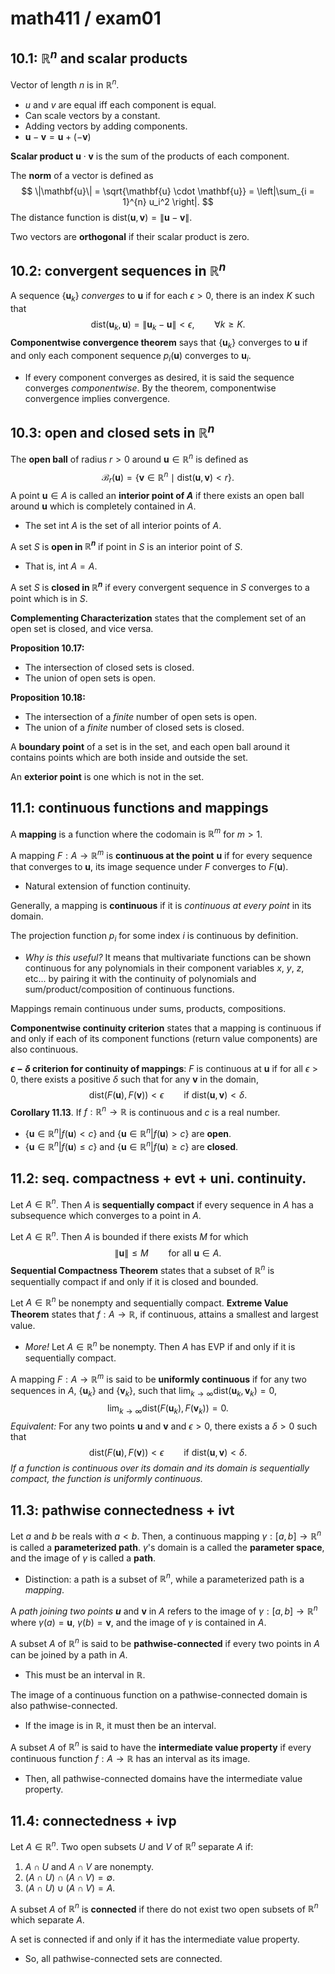 # math411 / exam01

## 10.1: $\mathbb{R}^n$ and scalar products

Vector of length $n$ is in $\mathbb{R}^n$. 

- $u$ and $v$ are equal iff each component is equal.
- Can scale vectors by a constant.
- Adding vectors by adding components.
- $\mathbf{u} - \mathbf{v} = \mathbf{u} + (-\mathbf{v})$

**Scalar product** $\mathbf{u} \cdot \mathbf{v}$ is the sum of the products of each component.

The **norm** of a vector is defined as
$$
\|\mathbf{u}\| = \sqrt{\mathbf{u} \cdot \mathbf{u}} = \left|\sum_{i = 1}^{n} u_i^2 \right|.
$$
The distance function is $\text{dist}(\mathbf{u}, \mathbf{v}) = \|\mathbf{u} - \mathbf{v}\|$.

Two vectors are **orthogonal** if their scalar product is zero.

## 10.2: convergent sequences in $\mathbb{R}^n$

A sequence $\{\mathbf{u}_k\}$ *converges* to $\mathbf{u}$ if for each $\epsilon > 0$, there is an index $K$ such that
$$
\text{dist}(\mathbf{u}_k, \mathbf{u}) = \|\mathbf{u}_k - \mathbf{u}\| < \epsilon, \qquad \forall k \geq K.
$$
**Componentwise convergence theorem** says that $\{\mathbf{u}_k\}$ converges to $\mathbf{u}$ if and only each component sequence $p_i(\mathbf{u})$ converges to $\mathbf{u}_i$.

- If every component converges as desired, it is said the sequence converges *componentwise*. By the theorem, componentwise convergence implies convergence.

## 10.3: open and closed sets in $\mathbb{R}^n$

The **open ball** of radius $r > 0$ around $\mathbf{u} \in \mathbb{R}^n$ is defined as
$$
\mathcal{B}_r(\mathbf{u}) = \{ \mathbf{v} \in \mathbb{R}^n \mid \text{dist}(\mathbf{u}, \mathbf{v}) < r \}.
$$
A point $\mathbf{u} \in A$ is called an **interior point of $A$** if there exists an open ball around $\mathbf{u}$ which is completely contained in $A$.

- The set $\text{int} \ A$ is the set of all interior points of $A$.

A set $S$ is **open in $\mathbb{R}^n$** if point in $S$ is an interior point of $S$.

- That is, $\text{int} \ A = A$.

A set $S$ is **closed in $\mathbb{R}^n$** if every convergent sequence in $S$ converges to a point which is in $S$.

**Complementing Characterization** states that the complement set of an open set is closed, and vice versa.

**Proposition 10.17:**

- The intersection of closed sets is closed.
- The union of open sets is open.

**Proposition 10.18:**

- The intersection of a *finite* number of open sets is open.
- The union of a *finite* number of closed sets is closed.

A **boundary point** of a set is in the set, and each open ball around it contains points which are both inside and outside the set.

An **exterior point** is one which is not in the set.

## 11.1: continuous functions and mappings

A **mapping** is a function where the codomain is $\mathbb{R}^m$ for $m > 1$.

A mapping $F: A \rightarrow \mathbb{R}^m$ is **continuous at the point** $\mathbf{u}$ if for every sequence that converges to $\mathbf{u}$, its image sequence under $F$ converges to $F(\mathbf{u})$.

- Natural extension of function continuity.

Generally, a mapping is **continuous** if it is *continuous at every point* in its domain.

The projection function $p_i$ for some index $i$ is continuous by definition.

- *Why is this useful?* It means that multivariate functions can be shown continuous for any polynomials in their component variables $x$, $y$, $z$, etc... by pairing it with the continuity of polynomials and sum/product/composition of continuous functions.

Mappings remain continuous under sums, products, compositions.

**Componentwise continuity criterion** states that a mapping is continuous if and only if each of its component functions (return value components) are also continuous.

**$\epsilon-\delta$ criterion for continuity of mappings**: $F$ is continuous at $\mathbf{u}$ if for all $\epsilon > 0$, there exists a positive $\delta$ such that for any $\mathbf{v}$ in the domain,
$$
\text{dist}(F(\mathbf{u}), F(\mathbf{v})) < \epsilon \qquad \text{if} \ \text{dist}(\mathbf{u}, \mathbf{v}) < \delta.
$$
**Corollary 11.13**. If $f: \mathbb{R}^n \rightarrow \mathbb{R}$ is continuous and $c$ is a real number. 

- $\{\mathbf{u} \in \mathbb{R}^n | f(\mathbf{u}) <c \}$ and $\{\mathbf{u} \in \mathbb{R}^n | f(\mathbf{u}) > c \}$ are **open**.
- $\{\mathbf{u} \in \mathbb{R}^n | f(\mathbf{u}) \leq c \}$ and $\{\mathbf{u} \in \mathbb{R}^n | f(\mathbf{u}) \geq c \}$ are **closed**.

## 11.2: seq. compactness + evt + uni. continuity.

Let $A \in \mathbb{R}^n$. Then $A$ is **sequentially compact** if every sequence in $A$ has a subsequence which converges to a point in $A$.

Let $A \in \mathbb{R}^n$. Then $A$ is bounded if there exists $M$ for which
$$
\|\mathbf{u}\| \leq M \qquad \text{for all } \mathbf{u} \in A.
$$
**Sequential Compactness Theorem** states that a subset of $\mathbb{R}^n$ is sequentially compact if and only if it is closed and bounded.

Let $A \in \mathbb{R}^n$ be nonempty and sequentially compact. **Extreme Value Theorem** states that $f: A \rightarrow \mathbb{R}$, if continuous, attains a smallest and largest value.

- *More!* Let $A \in \mathbb{R}^n$ be nonempty. Then $A$ has EVP if and only if it is sequentially compact.

A mapping $F: A \rightarrow \mathbb{R}^m$ is said to be **uniformly continuous** if for any two sequences in $A$, $\{\mathbf{u}_k\}$ and $\{\mathbf{v}_k\}$, such that $\lim_{k \rightarrow \infty} \text{dist}(\mathbf{u}_k, \mathbf{v}_k) = 0$,
$$
\lim_{k \rightarrow \infty} \text{dist}(F(\mathbf{u}_k), F(\mathbf{v}_k)) = 0.
$$
*Equivalent:* For any two points $\mathbf{u}$ and $\mathbf{v}$ and $\epsilon > 0$, there exists a $\delta > 0$ such that
$$
\text{dist}(F(\mathbf{u}), F(\mathbf{v})) < \epsilon \qquad \text{if} \ \text{dist}(\mathbf{u}, \mathbf{v}) < \delta.
$$
*If a function is continuous over its domain and its domain is sequentially compact, the function is uniformly continuous.*

## 11.3: pathwise connectedness + ivt

Let $a$ and $b$ be reals with $a < b$. Then, a continuous mapping $\gamma: [a, b] \rightarrow \mathbb{R}^n$ is called a **parameterized path**. $\gamma$'s domain is a called the **parameter space**, and the image of $\gamma$ is called a **path**.

- Distinction: a path is a subset of $\mathbb{R}^n$, while a parameterized path is a *mapping*.

A *path joining two points $\mathbf{u}$* and $\mathbf{v}$ in $A$ refers to the image of $\gamma: [a, b] \rightarrow \mathbb{R}^n$ where $\gamma(a) = \mathbf{u}$, $\gamma(b) = \mathbf{v}$, and the image of $\gamma$ is contained in $A$.

A subset $A$ of $\mathbb{R}^n$ is said to be **pathwise-connected** if every two points in $A$ can be joined by a path in $A$.

- This must be an interval in $\mathbb{R}$.

The image of a continuous function on a pathwise-connected domain is also pathwise-connected.

- If the image is in $\mathbb{R}$, it must then be an interval.

A subset $A$ of $\mathbb{R}^n$ is said to have the **intermediate value property** if every continuous function $f: A \rightarrow \mathbb{R}$ has an interval as its image.

- Then, all pathwise-connected domains have the intermediate value property.

## 11.4: connectedness + ivp

Let $A \in \mathbb{R}^n$. Two open subsets $U$ and $V$ of $\mathbb{R}^n$ separate $A$ if:

1. $A \cap U$ and $A \cap V$ are nonempty.
2. $(A \cap U) \cap (A \cap V) = \emptyset$.
3. $(A \cap U) \cup (A \cap V) = A$.

A subset $A$ of $\mathbb{R}^n$ is **connected** if there do not exist two open subsets of $\mathbb{R}^n$ which separate $A$.

A set is connected if and only if it has the intermediate value property.

- So, all pathwise-connected sets are connected.
